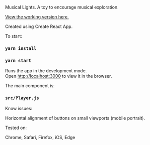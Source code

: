 Musical Lights. A toy to encourage musical exploration.

[View the working version here.](https://musical-lights.ams3.digitaloceanspaces.com/index.html)

Created using Create React App.

To start:

### `yarn install`
### `yarn start`

Runs the app in the development mode.<br />
Open [http://localhost:3000](http://localhost:3000) to view it in the browser.

The main component is:

### `src/Player.js`

Know issues:

Horizontal alignment of buttons on small viewports (mobile portrait).

Tested on:

Chrome, Safari, Firefox, iOS, Edge